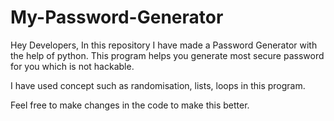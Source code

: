 # My-Password-Generator

Hey Developers,
In this repository I have made a Password Generator with the help of python. This program helps you generate most secure password for you which is not hackable. 

I have used concept such as randomisation, lists, loops in this program. 

Feel free to make changes in the code to make this better.
